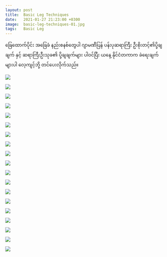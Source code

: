 ```yaml
---
layout: post
title:  Basic Leg Techniques
date:   2021-01-27 21:23:00 +0300
image:  basic-leg-techniques-01.jpg
tags:   Basic Leg
---
```


ခြေထောက်ပိုင်း အခြေခံ နည်းစနစ်တွေပါ ဂျာမဏီပြန် ပန်းပုဆရာကြီး ဦးစိုးတင့်၏ပို့ချချက် နှင့် ဆရာကြီးဦးသုခ၏ ပို့ချချက်များ ပါဝင်ပြီး ယနေ့ နိုင်ငံတကာက ခဲရေးချက်များပါ လေ့ကျင့်ဘို့ တင်ပေးလိုက်သည်။

![]({{site.baseurl}}/img/basic-leg-techniques-01.jpg)

![]({{site.baseurl}}/img/basic-leg-techniques-02.jpg)

![]({{site.baseurl}}/img/basic-leg-techniques-03.jpg)

![]({{site.baseurl}}/img/basic-leg-techniques-04.jpg)

![]({{site.baseurl}}/img/basic-leg-techniques-05.jpg)

![]({{site.baseurl}}/img/basic-leg-techniques-06.jpg)

![]({{site.baseurl}}/img/basic-leg-techniques-07.jpg)

![]({{site.baseurl}}/img/basic-leg-techniques-08.jpg)

![]({{site.baseurl}}/img/basic-leg-techniques-09.jpg)

![]({{site.baseurl}}/img/basic-leg-techniques-10.jpg)

![]({{site.baseurl}}/img/basic-leg-techniques-11.jpg)

![]({{site.baseurl}}/img/basic-leg-techniques-12.jpg)

![]({{site.baseurl}}/img/basic-leg-techniques-13.jpg)

![]({{site.baseurl}}/img/basic-leg-techniques-14.jpg)

![]({{site.baseurl}}/img/basic-leg-techniques-15.jpg)

![]({{site.baseurl}}/img/basic-leg-techniques-16.jpg)

![]({{site.baseurl}}/img/basic-leg-techniques-17.jpg)

![]({{site.baseurl}}/img/basic-leg-techniques-18.jpg)

![]({{site.baseurl}}/img/basic-leg-techniques-19.jpg)



